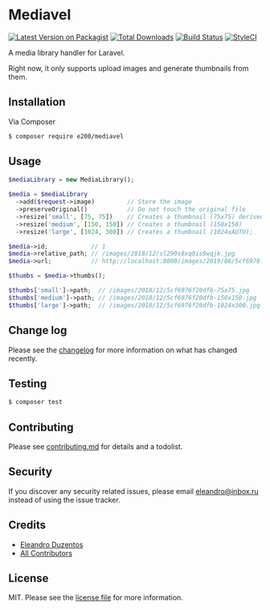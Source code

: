 # Mediavel

[![Latest Version on Packagist][ico-version]][link-packagist]
[![Total Downloads][ico-downloads]][link-downloads]
[![Build Status][ico-travis]][link-travis]
[![StyleCI][ico-styleci]][link-styleci]

A media library handler for Laravel.

Right now, it only supports upload images and generate thumbnails from them.

## Installation

Via Composer

``` bash
$ composer require e200/mediavel
```

## Usage

```php
$mediaLibrary = new MediaLibrary();

$media = $mediaLibrary
  ->add($request->image)         // Store the image
  ->preserveOriginal()           // Do not touch the original file
  ->resize('small', [75, 75])    // Creates a thumbnail (75x75) derived from the original image
  ->resize('medium', [150, 150]) // Creates a thumbnail (150x150)
  ->resize('large', [1024, 300]) // Creates a thumbnail (1024xAUTO);

$media->id;            // 1
$media->relative_path; // /images/2018/12/sl290s8xq0is9wqjk.jpg
$media->url;           // http://localhost:8000/images/2019/06/5cf6976f20dfb.jpg

$thumbs = $media->thumbs();

$thumbs['small']->path;  // /images/2018/12/5cf6976f20dfb-75x75.jpg
$thumbs['medium']->path; // /images/2018/12/5cf6976f20dfb-150x150.jpg
$thumbs['large']->path;  // /images/2018/12/5cf6976f20dfb-1024x300.jpg
```

## Change log

Please see the [changelog](changelog.md) for more information on what has changed recently.

## Testing

``` bash
$ composer test
```

## Contributing

Please see [contributing.md](contributing.md) for details and a todolist.

## Security

If you discover any security related issues, please email eleandro@inbox.ru instead of using the issue tracker.

## Credits

- [Eleandro Duzentos][link-author]
- [All Contributors][link-contributors]

## License

MIT. Please see the [license file](license.md) for more information.

[ico-version]: https://img.shields.io/packagist/v/e200/mediavel.svg?style=flat-square
[ico-downloads]: https://img.shields.io/packagist/dt/e200/mediavel.svg?style=flat-square
[ico-travis]: https://img.shields.io/travis/e200/mediavel/master.svg?style=flat-square
[ico-styleci]: https://styleci.io/repos/12345678/shield

[link-packagist]: https://packagist.org/packages/e200/mediavel
[link-downloads]: https://packagist.org/packages/e200/mediavel
[link-travis]: https://travis-ci.org/e200/mediavel
[link-styleci]: https://styleci.io/repos/12345678
[link-author]: https://github.com/e200
[link-contributors]: ../../contributors
